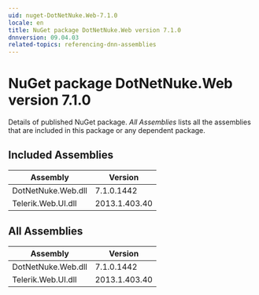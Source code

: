 ```yaml
---
uid: nuget-DotNetNuke.Web-7.1.0
locale: en
title: NuGet package DotNetNuke.Web version 7.1.0
dnnversion: 09.04.03
related-topics: referencing-dnn-assemblies
---
```


# NuGet package DotNetNuke.Web version 7.1.0
Details of published NuGet package.
*All Assemblies* lists all the assemblies that are included in this package or any dependent package.

## Included Assemblies

|Assembly|Version|
|---|---|
|DotNetNuke.Web.dll|7.1.0.1442|
|Telerik.Web.UI.dll|2013.1.403.40|

## All Assemblies

|Assembly|Version|
|---|---|
|DotNetNuke.Web.dll|7.1.0.1442|
|Telerik.Web.UI.dll|2013.1.403.40|

